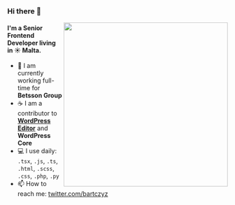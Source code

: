 ### Hi there :wave:

<img align="right" width="375" src="https://media.giphy.com/media/VeBeB9rR524RW/giphy.gif">

#### I'm a Senior Frontend Developer living in :sunny: Malta.

- :office: I am currently working full-time for **Betsson Group**
- :coffee: I am a contributor to **[WordPress Editor](https://github.com/WordPress/gutenberg)** and **WordPress Core**
- :computer: I use daily: `.tsx`, `.js`, `.ts`, `.html`, `.scss`, `.css`, `.php`, `.py`
- :mailbox: How to reach me: [twitter.com/bartczyz](https://twitter.com/bartczyz)
